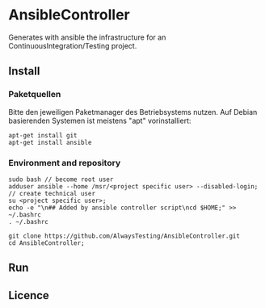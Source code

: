 # AnsibleController
Generates with ansible the infrastructure for an ContinuousIntegration/Testing project.

## Install
### Paketquellen
Bitte den jeweiligen Paketmanager des Betriebsystems nutzen. Auf Debian basierenden Systemen ist meistens "apt" vorinstalliert:
```
apt-get install git
apt-get install ansible
```
### Environment and repository
```
sudo bash // become root user
adduser ansible --home /msr/<project specific user> --disabled-login; // create technical user
su <project specific user>;
echo -e "\n## Added by ansible controller script\ncd $HOME;" >> ~/.bashrc
. ~/.bashrc

git clone https://github.com/AlwaysTesting/AnsibleController.git 
cd AnsibleController;
```


## Run

## Licence


